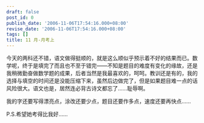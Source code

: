 ```yaml
---
draft: false
post_id: 0
publish_date: '2006-11-06T17:54:16.000+08:00'
revise_date: '2006-11-06T17:54:16.000+08:00'
tags: []
title: 11 月-月考上
---
```


今天的两科还不错，语文做得挺顺的，就是这么顺似乎预示着不好的结果而已。数学呢，终于是填完了而且也不至于错完——不知是题目的难度有变化的缘故，还是我稍微勤奋做数学题的成果，后者当然是我最喜欢的，呵呵。教训还是有的，我的选择与填空的时间还是没能压缩下来，虽然后边做完了，但是如果题目难一点的话风险很大。语文也是，居然连必背古诗文都忘了……耻辱啊。

我的字还要写得漂亮点，涂改还要少点，题目还要作多点，速度还要再快点……

P.S.希望她考得比我好……
